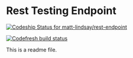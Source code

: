 # Rest Testing Endpoint

[ ![Codeship Status for matt-lindsay/rest-endpoint](https://app.codeship.com/projects/646d2b30-fdc1-0134-eab4-1aa2768960b8/status?branch=master)](https://app.codeship.com/projects/212104)

[![Codefresh build status]( https://g.codefresh.io/api/badges/build?repoOwner=matt-lindsay&repoName=rest-endpoint&branch=master&pipelineName=rest-endpoint%3Alatest&accountName=matt-lindsay&type=cf-1)]( https://g.codefresh.io/repositories/matt-lindsay/rest-endpoint/builds?filter=trigger:build;branch:master;service:5922cb01d2c0ca0001c1891e~rest-endpoint:latest)

This is a readme file.
